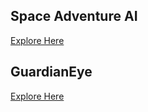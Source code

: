 ## Space Adventure AI
[Explore Here](https://github.com/faizrazadec/DNN-Bootcamp-GIKI/tree/main/Projects/Space%20Adventure%20AI)

## GuardianEye
[Explore Here](https://github.com/faizrazadec/DNN-Bootcamp-GIKI/tree/main/Projects/wepon_detection_app)
